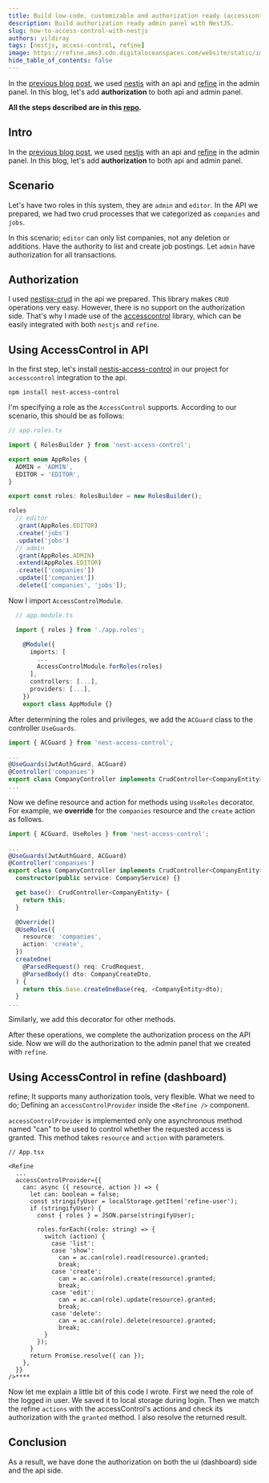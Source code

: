 ```yaml
---
title: Build low-code, customizable and authorization ready (accesscontrol) admin panel with NestJS.
description: Build authorization ready admin panel with NestJS.
slug: how-to-access-control-with-nestjs
authors: yildiray
tags: [nestjs, access-control, refine]
image: https://refine.ams3.cdn.digitaloceanspaces.com/website/static/img/placeholder.png
hide_table_of_contents: false
---
```


In the [previous blog post](https://refine.dev/blog/customizable-admin-panel-with-nestjs), we used [nestjs](https://nestjs.com) with an api and [refine](https://refine.dev) in the admin panel. In this blog, let's add **authorization** to both api and admin panel.

<!--truncate-->

**All the steps described are in this [repo](https://github.com/refinedev/refine-hackathon/tree/main/job-posting-app).**

## Intro

In the [previous blog post](https://dev.to/refine/build-fast-and-customizable-admin-panel-with-nestjs-291), we used [nestjs](https://nestjs.com) with an api and [refine](https://refine.dev) in the admin panel. In this blog, let's add **authorization** to both api and admin panel.

## Scenario
Let's have two roles in this system, they are `admin` and `editor`. In the API we prepared, we had two crud processes that we categorized as `companies` and `jobs`.

In this scenario; `editor` can only list companies, not any deletion or additions. Have the authority to list and create job postings. Let `admin` have authorization for all transactions.

## Authorization

I used [nestjsx-crud](https://github.com/nestjsx/crud) in the api we prepared. This library makes `CRUD` operations very easy. However, there is no support on the authorization side. That's why I made use of the [accesscontrol](https://github.com/onury/accesscontrol) library, which can be easily integrated with both `nestjs` and `refine`. 

## Using AccessControl in API

In the first step, let's install [nestjs-access-control](https://github.com/nestjsx/nest-access-control) in our project for `accesscontrol` integration to the api.

```
npm install nest-access-control
```

I'm specifying a role as the `AccessControl` supports. According to our scenario, this should be as follows:

```ts
// app.roles.ts

import { RolesBuilder } from 'nest-access-control';

export enum AppRoles {
  ADMIN = 'ADMIN',
  EDITOR = 'EDITOR',
}

export const roles: RolesBuilder = new RolesBuilder();

roles
  // editor
  .grant(AppRoles.EDITOR)
  .create('jobs')
  .update('jobs')
  // admin
  .grant(AppRoles.ADMIN)
  .extend(AppRoles.EDITOR)
  .create(['companies'])
  .update(['companies'])
  .delete(['companies', 'jobs']);
```

Now I import `AccessControlModule`.

```ts
  // app.module.ts

  import { roles } from './app.roles';

    @Module({
      imports: [
        ...
        AccessControlModule.forRoles(roles)
      ],
      controllers: [...],
      providers: [...],
    })
    export class AppModule {}
```

After determining the roles and privileges, we add the `ACGuard` class to the controller `UseGuards`.

```ts
import { ACGuard } from 'nest-access-control';

...
@UseGuards(JwtAuthGuard, ACGuard)
@Controller('companies')
export class CompanyController implements CrudController<CompanyEntity> {}
...
```

Now we define resource and action for methods using `UseRoles` decorator. For example, we **override** for the `companies` resource and the `create` action as follows.

```ts
import { ACGuard, UseRoles } from 'nest-access-control';

...
@UseGuards(JwtAuthGuard, ACGuard)
@Controller('companies')
export class CompanyController implements CrudController<CompanyEntity> {
  constructor(public service: CompanyService) {}

  get base(): CrudController<CompanyEntity> {
    return this;
  }

  @Override()
  @UseRoles({
    resource: 'companies',
    action: 'create',
  })
  createOne(
    @ParsedRequest() req: CrudRequest,
    @ParsedBody() dto: CompanyCreateDto,
  ) {
    return this.base.createOneBase(req, <CompanyEntity>dto);
  }
...
```

Similarly, we add this decorator for other methods.

After these operations, we complete the authorization process on the API side. Now we will do the authorization to the admin panel that we created with `refine`.

## Using AccessControl in refine (dashboard)

refine; It supports many authorization tools, very flexible. What we need to do; Defining an `accessControlProvider` inside the `<Refine />` component.

`accessControlProvider` is implemented only one asynchronous method named "can" to be used to control whether the requested access is granted. This method takes `resource` and `action` with parameters.

```tsx
// App.tsx

<Refine
  ...
  accessControlProvider={{
    can: async ({ resource, action }) => {
      let can: boolean = false;
      const stringifyUser = localStorage.getItem('refine-user');
      if (stringifyUser) {
        const { roles } = JSON.parse(stringifyUser);

        roles.forEach((role: string) => {
          switch (action) {
            case 'list':
            case 'show':
              can = ac.can(role).read(resource).granted;
              break;
            case 'create':
              can = ac.can(role).create(resource).granted;
              break;
            case 'edit':
              can = ac.can(role).update(resource).granted;
              break;
            case 'delete':
              can = ac.can(role).delete(resource).granted;
              break;
          }
        });
      }
      return Promise.resolve({ can });
    },
  }}
/>****
```

Now let me explain a little bit of this code I wrote. First we need the role of the logged in user. We saved it to local storage during login.
Then we match the refine `actions` with the accessControl's actions and check its authorization with the `granted` method. I also resolve the returned result.

## Conclusion
As a result, we have done the authorization on both the ui (dashboard) side and the api side.